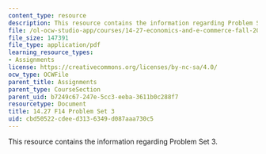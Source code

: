 ```yaml
---
content_type: resource
description: This resource contains the information regarding Problem Set 3.
file: /ol-ocw-studio-app/courses/14-27-economics-and-e-commerce-fall-2014/cbd50522cdeed3136349d087aaa730c5_MIT14_27F14_pset3.pdf
file_size: 147391
file_type: application/pdf
learning_resource_types:
- Assignments
license: https://creativecommons.org/licenses/by-nc-sa/4.0/
ocw_type: OCWFile
parent_title: Assignments
parent_type: CourseSection
parent_uid: b7249c67-247e-5cc3-eeba-3611b0c288f7
resourcetype: Document
title: 14.27 F14 Problem Set 3
uid: cbd50522-cdee-d313-6349-d087aaa730c5
---
```

This resource contains the information regarding Problem Set 3.